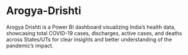 # Arogya-Drishti
Arogya Drishti is a Power BI dashboard visualizing India’s health data, showcasing total COVID-19 cases, discharges, active cases, and deaths across States/UTs for clear insights and better understanding of the pandemic’s impact.

